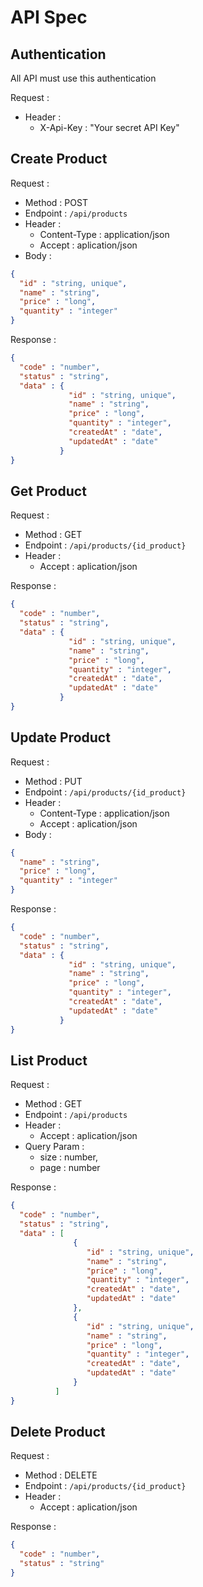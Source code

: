 # API Spec

## Authentication

All API must use this authentication

Request :
- Header :
    - X-Api-Key : "Your secret API Key"
## Create Product

Request :
- Method : POST
- Endpoint : `/api/products`
- Header : 
    - Content-Type : application/json
    - Accept : aplication/json
- Body :

```json
{
  "id" : "string, unique",
  "name" : "string",
  "price" : "long",
  "quantity" : "integer"
}
```

Response :

```json
{
  "code" : "number",
  "status" : "string",
  "data" : {
             "id" : "string, unique",
             "name" : "string",
             "price" : "long",
             "quantity" : "integer",
             "createdAt" : "date",
             "updatedAt" : "date"
           }
}
```

## Get Product

Request :
- Method : GET
- Endpoint : `/api/products/{id_product}`
- Header : 
    - Accept : aplication/json

Response :

```json
{
  "code" : "number",
  "status" : "string",
  "data" : {
             "id" : "string, unique",
             "name" : "string",
             "price" : "long",
             "quantity" : "integer",
             "createdAt" : "date",
             "updatedAt" : "date"
           }
}
```

## Update Product

Request :
- Method : PUT
- Endpoint : `/api/products/{id_product}`
- Header : 
    - Content-Type : application/json
    - Accept : aplication/json
- Body :

```json
{
  "name" : "string",
  "price" : "long",
  "quantity" : "integer"
}
```

Response :

```json
{
  "code" : "number",
  "status" : "string",
  "data" : {
             "id" : "string, unique",
             "name" : "string",
             "price" : "long",
             "quantity" : "integer",
             "createdAt" : "date",
             "updatedAt" : "date"
           }
}
```

## List Product

Request :
- Method : GET
- Endpoint : `/api/products`
- Header : 
    - Accept : aplication/json
- Query Param :
    - size : number,
    - page : number

Response :

```json
{
  "code" : "number",
  "status" : "string",
  "data" : [
              {
                 "id" : "string, unique",
                 "name" : "string",
                 "price" : "long",
                 "quantity" : "integer",
                 "createdAt" : "date",
                 "updatedAt" : "date"
              },
              {
                 "id" : "string, unique",
                 "name" : "string",
                 "price" : "long",
                 "quantity" : "integer",
                 "createdAt" : "date",
                 "updatedAt" : "date"
              }
          ]
}
```

## Delete Product

Request :
- Method : DELETE
- Endpoint : `/api/products/{id_product}`
- Header : 
    - Accept : aplication/json

Response :

```json
{
  "code" : "number",
  "status" : "string"
}
```
